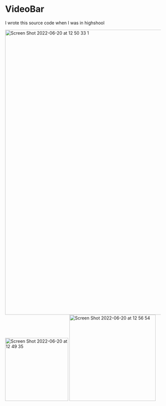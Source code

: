 # VideoBar

I wrote this source code when I was in highshool


<img width="922" alt="Screen Shot 2022-06-20 at 12 50 33 1" src="https://user-images.githubusercontent.com/54614140/174534146-e425c60b-e69b-453b-ad49-21cc07da66e8.png">
<img width="204" alt="Screen Shot 2022-06-20 at 12 49 35" src="https://user-images.githubusercontent.com/54614140/174534352-740f166c-9bed-4db9-8139-63c4396dbb8b.png">
<img width="279" alt="Screen Shot 2022-06-20 at 12 56 54" src="https://user-images.githubusercontent.com/54614140/174534544-b53af182-81a5-4243-83f8-cb2f52267bb8.png">
